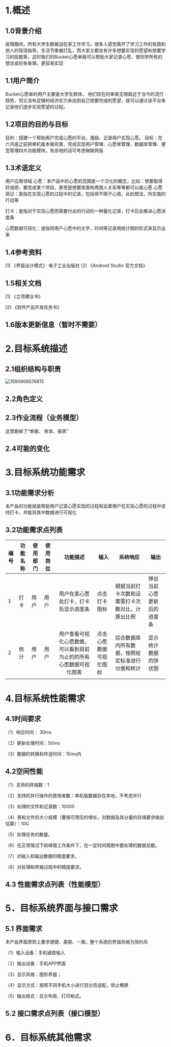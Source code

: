 # 1.概述

## 1.0背景介绍

疫情期间，所有大学生都被迫在家工作学习，很多人感觉离开了学习工作的氛围和他人的现场指导，生活节奏被打乱，而大家又都会有许多想要实现的愿望和想要学习的技能等，这时我们的Bucket心愿单就可以帮助大家记录心愿，使同学所有的想法变的有条理，更容易实现

## 1.1用户简介

Bucket心愿单的用户主要是大学生群体，
他们现在的审美无限趋近于当今的流行趋势，但又没有足够的经济实力来达到自己想要完成的愿望，就可以通过该平台来记录他们逐步实现愿望的过程。


## 1.2项目的目的与目标

目的：搭建一个帮助用户完成心愿的平台，激励、记录用户实现心愿。
目标：在六月底之前把单机版本做完善，完成实现用户管理、心愿单管理、数据库管理、便签管理四大功能模块，有余地的话可考虑做联网版


## 1.3术语定义

用户应用领域
心愿：本产品中的心愿的范围是一个泛化的概念，比如：想要取得好成绩，要完成某个项目，甚至是想要改善和周围人关系等等都可以是心愿
心愿简记：是指在实现心愿的过程中的记录，包括但不限于心情，此刻想法，所实施的行动等

打卡：是指对于实现心愿而需要付出的行动的一种量化记录，打卡后会推进心愿进度条

心愿数据可视化：是指将用户心愿中的文字，时间等记录用统计图的形式来显示出来

## 1.4参考资料

[1] 《界面设计模式》 电子工业出版社
[2]  《Android Studio 官方文档》

## 1.5相关文档

[1] 《立项建议书》

[2] 《软件产品开发任务书》

## 1.6版本更新信息（暂时不需要）




# 2.目标系统描述

## 2.1组织结构与职责

![1590909576815](C:\Users\zhangyuhao\AppData\Roaming\Typora\typora-user-images\1590909576815.png)

## 2.2角色定义



## 2.3作业流程（业务模型）

这里删掉了“单据、 账本、报表”

## 2.4可能的变化






# 3.目标系统功能需求

## 3.1功能需求分析

本产品的功能就是帮助用户记录心愿实现的过程和监督用户在实现心愿的过程中坚持打卡，并能将其中数据进行可视化

## 3.2功能需求点列表



| 编号 | 功能名称 | 使用部门 | 使用岗位 |                           功能描述                           | 输入                   | 系统响应                                         | 输出                       |
| ---- | -------- | -------- | -------- | :----------------------------------------------------------: | ---------------------- | ------------------------------------------------ | -------------------------- |
| 1    | 打卡     | 用户     | 用户     |             用户在某心愿处打卡，打卡后显示进度条             | 点击打卡图标           | 根据当前打卡次数和设置需打卡次数对比，计算出比例 | 弹出当前心愿更新后的进度条 |
| 2    | 统计     | 用户     | 用户     | 用户查看可视化心愿数据，可以看到目前为止的的所有心愿数据可视化图表 | 点击心愿数据可视化图标 | 综合数据库内所有数据，按照给定标准进行分类和统计 | 显示统计数据的饼状图       |
|      |          |          |          |                                                              |                        |                                                  |                            |


# 4.目标系统性能需求

## 4.1时间要求

（1）响应时间： 30ms

（2）更新处理时间：50ms

（3）数据的转换和传送时间：10ms内

## 4.2空间性能

（1）支持的终端数：1

（2）支持的并行操作的使用者数：单机版数据存在本地，不考虑并行

（3）处理的文件和记录数：10000

（4）表和文件的大小规模（要按可预见的增长，对数据及其分量的存储要求做出估算）：10G

（5）处理任务的数量。

（6）在正常情况下和峰值工作条件下，在一定时间周期中要处理的数据总数。

（7）对输入和输出数据的精度要求。

（8）对处理和传输过程中的精度要求。

## 4.3 性能需求点列表（性能模型）




# 5．目标系统界面与接口需求

## 5.1 界面需求

本产品界面原则上要求便捷、美观、一致。整个系统的界面风格为简约风

（1）输入设备：手机键盘输入

（2）输出设备：手机APP界面

（3）显示风格：图形界面；

（4）显示方式：按照不同手机大小进行百分百适配，禁止横屏

（5）输出格式：显示布局、打印格式。

## 5.2 接口需求点列表（接口模型）




# 6．目标系统其他需求


